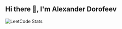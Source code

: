 ## Hi there 👋, I'm Alexander Dorofeev

![LeetCode Stats](https://leetcard.jacoblin.cool/ald15?theme=dark&font=Noto%20Sans%20Wancho&ext=heatmap)
<!--
**ald15/ald15** is a ✨ _special_ ✨ repository because its `README.md` (this file) appears on your GitHub profile.

Here are some ideas to get you started:

- 🔭 I’m currently working on ...
- 🌱 I’m currently learning ...
- 👯 I’m looking to collaborate on ...
- 🤔 I’m looking for help with ...
- 💬 Ask me about ...
- 📫 How to reach me: ...
- 😄 Pronouns: ...
- ⚡ Fun fact: ...
-->
